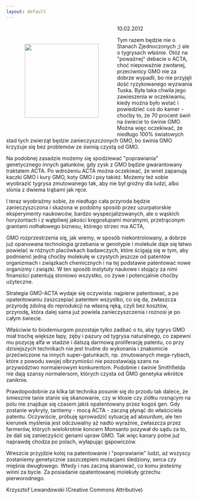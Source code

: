 ```yaml
---
layout: default
---
```

<img src="{{site.baseurl}}\articles\pictures\465.tygrys.jpg" align="left" hspace="50" vspace="50" width="200"><!--100--><p>
10.02.2012</p><p>
</p><p>
Tym razem będzie nie o Stanach Zjednoczonych ;) ale o tygrysach
właśnie. Otóż na "poważnej" debacie o ACTA, choć niepoważnie zwołanej,
przeciwnicy GMO nie za dobrze wypadli, bo nie przyjęli dość
ryzykowanego wyzwania Tuska. Była taka chwila jego zawieszenia w
oczekiwaniu, kiedy można było wstać i powiedzieć coś do kamer -
choćby to, że 70 procent świń na świecie to świnie
GMO. Można więc oczekiwać, że niedługo 100% światowych stad tych
zwierząt będzie zanieczyszczonych GMO, bo świnia GMO krzyżuje się bez
problemów ze świnią czystą od GMO. </p><p>
</p><p>
Na podobnej zasadzie możemy się spodziewać "poprawiania" genetycznego
innych gatunków, gdy zysk z GMO będzie gwarantowany traktatem ACTA. Po
wdrożeniu ACTA można oczekiwać, że wnet zapanują kaczki GMO i kury GMO,
koty GMO i psy takież. Możemy też sobie wyobrazić tygrysa zmutowanego
tak, aby nie był groźny dla ludzi, albo slonia z dwiema trąbami jak
ręce.</p><p>
</p><p>
I teraz wyobraźmy sobie, że niedługo cała przyroda będzie
zanieczyszczona i skażona w podobny sposób przez uzurpatorskie
eksperymenty naukowców, bardzo wyspecjalizowanych, ale o wąskich
horyzontach i z wątpliwej jakości kręgosłupami moralnymi, przetrąconym
grantami nołhałowego biznesu, którego strzec ma ACTA, </p><p>
</p><p>
GMO rozprzestrzenia się, jak wiemy, w sposób niekontrolowany, a dobrze
już opanowana technologia grzebania w genotypie i molekule daje się
łatwo powielać w różnych placówkach badawczych, które ścigają się w
tym, aby podmienić jedną choćby molekułę w czystych jeszcze od patentów
organizmach i związkach chemicznych i na tej podstawie patentować nowe
organizmy i związki. W ten sposób instytuty naukowe i stojący za nimi
finansiści patentują stoniowo wszystko, co żywe i potencjalnie choćby
użyteczne.</p><p>
</p><p>
Strategia GMO-ACTA wydaje się oczywista: najpierw patentować, a po
opatentowaniu zaszczepiać patentem wszystko, co się da, zwłaszcza
przyrodę zdolną do reprodukcji na własną ręką, czyli bez kosztów,
przyrodę, która dalej sama już powiela zanieczyszczenia i roznosi je po
całym świecie.</p><p>
</p><p>
Właściwie to biodemiurgom pozostaje tylko zadbać o to, aby tygrys GMO
miał trochę większe łapy, zęby i pazury od tygrysa naturalnego, co
zapewni mu pozycję alfa w stadzie i dalszą darmową proliferację
patentu, co przy dzisiejszych technikach nie jest trudne do wykonania i
znakomicie
przećwiczone na innych super-gatunkach, np. zmutowanych mega-rybach,
które z powodu swojej olbrzymiości nie pozostawiają szans na
przywództwo normalerowym konkurentom. Podobnie i świnie Smithfielda nie
dają szansy normalersom, których czysta od GMO genetyka wkrótce
zaniknie.</p><p>
</p><p>
Prawdopodobnie za kilka lat technika posunie się do przodu tak dalece,
że śmiesznie tanie stanie się skanowanie, czy w kłosie czy ziółku
rosnącym na polu nie znajduje się czasem jakiś opatentowany przez kogoś
gen. Gdy zostanie wykryty, tantiemy - mocą ACTA - zaczną płynąć do
właściciela patentu. Oczywiście, próbuję sprowadzić sytuację ad
absurdum, ale ten kierunek myślenia jest odczuwalny aż nadto wyraźnie,
zwłaszcza przez farmerów, których wielokrotnie koncern Monsanto pozywał
do sądu za to, że dali się zanieczyścić genami upraw GMO. Tak więc
kanary polne już naprawdę chodza po polach, wyłapując gapowiczów.</p><p>
</p><p>
Wreszcie przyjdzie kolej na patentowanie i "poprawianie" ludzi, aż
wszyscy zostaniemy genetycznie zaszczepieni mutacjami śledziony, serca
czy mięśnia dwugłowego. Wtedy i nas zaczną skanować, co komu jesteśmy
winni za bycie. Za posiadanie opatentowanej molekuły grzechu pierworodnego.</p><p>
</p><p>
Krzysztof Lewandowski (Creative Commons Attributive)</p>